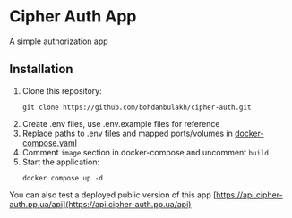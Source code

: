 # Cipher Auth App
A simple authorization app

## Installation

1. Clone this repository:
    ```shell
    git clone https://github.com/bohdanbulakh/cipher-auth.git
    ```
2. Create .env files, use .env.example files for reference
3. Replace paths to .env files and mapped ports/volumes in [docker-compose.yaml](docker-compose.yaml)
4. Comment `image` section in docker-compose and uncomment `build`
5. Start the application:
    ```shell
    docker compose up -d
    ```
You can also test a deployed public version of this app [https://api.cipher-auth.pp.ua/api](https://api.cipher-auth.pp.ua/api)
